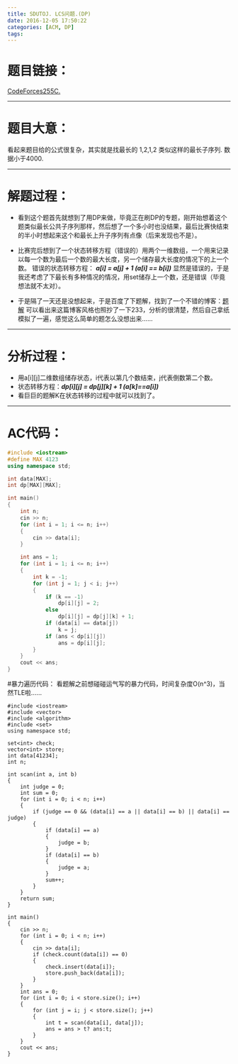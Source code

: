 ```yaml
---
title: SDUTOJ. LCS问题.(DP)
date: 2016-12-05 17:50:22
categories: [ACM, DP]
tags:
---
```

# 题目链接：

[CodeForces255C.](http://codeforces.com/contest/255/problem/C)


----------
# 题目大意：
看起来题目给的公式很复杂，其实就是找最长的 1,2,1,2 类似这样的最长子序列.
数据小于4000.


----------
# 解题过程：

 - 看到这个题首先就想到了用DP来做，毕竟正在刷DP的专题，刚开始想着这个题类似最长公共子序列那样，然后想了一个多小时也没结果，最后比赛快结束的半小时想起来这个和最长上升子序列有点像（后来发现也不是）。
 
 - 比赛完后想到了一个状态转移方程（错误的）用两个一维数组，一个用来记录以每一个数为最后一个数的最大长度，另一个储存最大长度的情况下的上一个数。
错误的状态转移方程：				 ***a[i] = a[j] + 1 (a[i] == b[i])***
  显然是错误的，于是我还考虑了下最长有多种情况的情况，用set储存上一个数，还是错误（毕竟想法就不太对）。
  
 - 于是隔了一天还是没想起来，于是百度了下题解，找到了一个不错的博客：[题解](http://blog.csdn.net/qq_24451605/article/details/48659235)
 可以看出来这篇博客风格也照抄了一下233，分析的很清楚，然后自己拿纸模拟了一遍，感觉这么简单的题怎么没想出来……


----------
# 分析过程：

 - 用a[i][j]二维数组储存状态，i代表以第几个数结束，j代表倒数第二个数。
 - 状态转移方程：***dp[i][j]  =  dp[j][k] + 1 (a[k]==a[i])***
 - 看巨巨的题解K在状态转移的过程中就可以找到了。

----------
# AC代码：

```cpp
#include <iostream>
#define MAX 4123
using namespace std;

int data[MAX];
int dp[MAX][MAX];

int main()
{
    int n;
    cin >> n;
    for (int i = 1; i <= n; i++)
    {
        cin >> data[i];
    }

    int ans = 1;
    for (int i = 1; i <= n; i++)
    {
        int k = -1;
        for (int j = 1; j < i; j++)
        {
            if (k == -1)
                dp[i][j] = 2;
            else
                dp[i][j] = dp[j][k] + 1;
            if (data[i] == data[j])
                k = j;
            if (ans < dp[i][j])
                ans = dp[i][j];
        }
    }
    cout << ans;
}
```
#暴力遍历代码：
看题解之前想碰碰运气写的暴力代码，时间复杂度O(n^3)，当然TLE啦……

```
#include <iostream>
#include <vector>
#include <algorithm>
#include <set>
using namespace std;

set<int> check;
vector<int> store;
int data[41234];
int n;

int scan(int a, int b)
{
    int judge = 0;
    int sum = 0;
    for (int i = 0; i < n; i++)
    {
        if (judge == 0 && (data[i] == a || data[i] == b) || data[i] == judge)
        {
            if (data[i] == a)
            {
                judge = b;
            }
            if (data[i] == b)
            {
                judge = a;
            }
            sum++;
        }
    }
    return sum;
}

int main()
{
    cin >> n;
    for (int i = 0; i < n; i++)
    {
        cin >> data[i];
        if (check.count(data[i]) == 0)
        {
            check.insert(data[i]);
            store.push_back(data[i]);
        }
    }
    int ans = 0;
    for (int i = 0; i < store.size(); i++)
    {
        for (int j = i; j < store.size(); j++)
        {
            int t = scan(data[i], data[j]);
            ans = ans > t? ans:t;
        }
    }
    cout << ans;
}
```